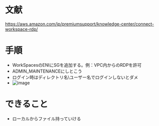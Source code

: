 # 文献
https://aws.amazon.com/jp/premiumsupport/knowledge-center/connect-workspace-rdp/

# 手順
- WorkSpacesのENIにSGを追加する。例：VPC内からのRDPを許可
- ADMIN_MAINTENANCEにしとこう
- ログイン時はディレクトリ名\ユーザー名でログインしないとダメ
- ![image](https://user-images.githubusercontent.com/60077121/106227449-8ab2f880-622c-11eb-9c14-31895ece27ea.png)

# できること
- ローカルからファイル持っていける

